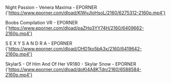 
  Night Passion - Venera Maxima - EPORNER
      {'https://www.eporner.com/dload/KlWvJloHsoL/2160/6275312-2160p.mp4'}  

  Boobs Compilation VR - EPORNER
      {'https://www.eporner.com/dload/paZHq3YY74H/2160/6409662-2160p.mp4'}  

  S E X Y S A N D R A - EPORNER
      {'https://www.eporner.com/dload/OHD1ko5bA3x/2160/6419642-2160p.mp4'}  

  SkylarS - Of Him And Of Her VR180 - Skylar Snow - EPORNER
      {'https://www.eporner.com/dload/doKl4A8KTdn/2160/6588584-2160p.mp4'}  


